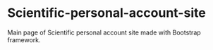 # Scientific-personal-account-site
Main page of Scientific personal account site made with Bootstrap framework.
